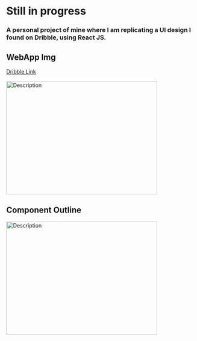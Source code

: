 # Still in progress

### A personal project of mine where I am replicating a UI design I found on Dribble, using React JS.

## WebApp Img
[Dribble Link](dribbble.com/shots/15128634-Pokemon-Pokedex-Website-Redesign-Concept)<br></br>
<img src="https://imgur.com/2It5sNi.png" alt="Description" width="400" height="300">


## Component Outline

<img src="https://imgur.com/i4KhF9c.png" alt="Description" width="400" height="300">
